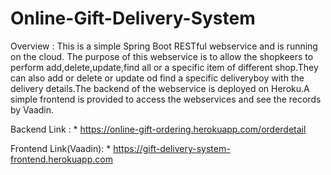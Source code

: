 # Online-Gift-Delivery-System

Overview :
This is a simple Spring Boot RESTful webservice and is running on the cloud. The purpose of this webservice is to allow the shopkeers to perform add,delete,update,find all or a specific item of different shop.They can also add or delete or update od find a specific deliveryboy with the delivery details.The backend of the webservice is deployed on Heroku.A simple frontend is provided to access the webservices and see the records by Vaadin.

Backend Link :
      * https://online-gift-ordering.herokuapp.com/orderdetail
      
Frontend Link(Vaadin):
      * https://gift-delivery-system-frontend.herokuapp.com
